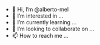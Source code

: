 - 👋 Hi, I’m @alberto-mel
- 👀 I’m interested in ...
- 🌱 I’m currently learning ...
- 💞️ I’m looking to collaborate on ...
- 📫 How to reach me ...

<!---
alberto-mel/alberto-mel is a ✨ special ✨ repository because its `README.md` (this file) appears on your GitHub profile.
You can click the Preview link to take a look at your changes.
--->
